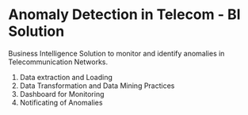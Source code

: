 # Anomaly Detection in Telecom - BI Solution
Business Intelligence Solution to monitor and identify anomalies in Telecommunication Networks.

1) Data extraction and Loading 
2) Data Transformation and Data Mining Practices 
3) Dashboard for Monitoring 
4) Notificating of Anomalies
